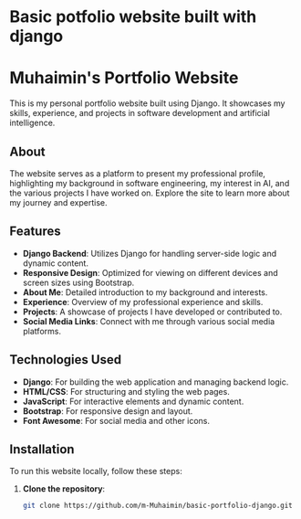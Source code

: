# Basic potfolio website built with django

# Muhaimin's Portfolio Website

This is my personal portfolio website built using Django. It showcases my skills, experience, and projects in software development and artificial intelligence.

## About

The website serves as a platform to present my professional profile, highlighting my background in software engineering, my interest in AI, and the various projects I have worked on. Explore the site to learn more about my journey and expertise.

## Features

- **Django Backend**: Utilizes Django for handling server-side logic and dynamic content.
- **Responsive Design**: Optimized for viewing on different devices and screen sizes using Bootstrap.
- **About Me**: Detailed introduction to my background and interests.
- **Experience**: Overview of my professional experience and skills.
- **Projects**: A showcase of projects I have developed or contributed to.
- **Social Media Links**: Connect with me through various social media platforms.

## Technologies Used

- **Django**: For building the web application and managing backend logic.
- **HTML/CSS**: For structuring and styling the web pages.
- **JavaScript**: For interactive elements and dynamic content.
- **Bootstrap**: For responsive design and layout.
- **Font Awesome**: For social media and other icons.

## Installation

To run this website locally, follow these steps:

1. **Clone the repository**:
   ```bash
   git clone https://github.com/m-Muhaimin/basic-portfolio-django.git

